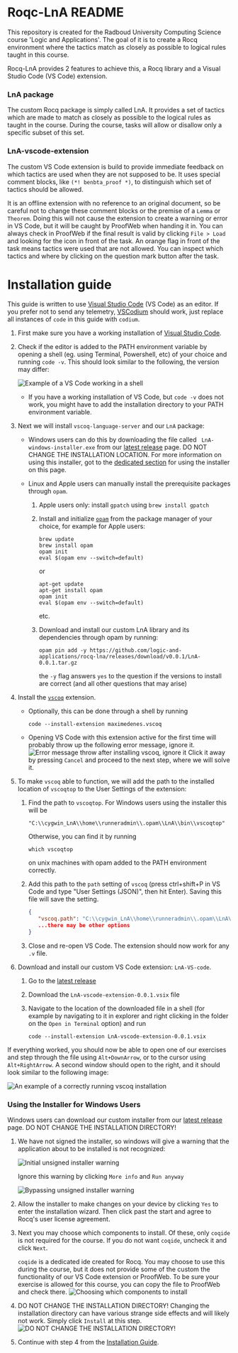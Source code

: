 # Roqc-LnA README

This repository is created for the Radboud University Computing Science course 'Logic and Applications'. The goal of it is to create a Rocq environment where the tactics match as closely as possible to logical rules taught in this course.

Rocq-LnA provides 2 features to achieve this, a Rocq library and a Visual Studio Code (VS Code) extension.

### LnA package

The custom Rocq package is simply called LnA. It provides a set of tactics which are made to match as closely as possible to the logical rules as taught in the course. During the course, tasks will allow or disallow only a specific subset of this set.

### LnA-vscode-extension

The custom VS Code extension is build to provide immediate feedback on which tactics are used when they are not supposed to be. It uses special comment blocks, like `(*! benbta_proof *)`, to distinguish which set of tactics should be allowed.

It is an offline extension with no reference to an original document, so be careful not to change these comment blocks or the premise of a `Lemma` or `Theorem`. Doing this will not cause the extension to create a warning or error in VS Code, but it will be caught by ProofWeb when handing it in. You can always check in ProofWeb if the final result is valid by clicking `File > Load` and looking for the icon in front of the task. An orange flag in front of the task means tactics were used that are not allowed. You can inspect which tactics and where by clicking on the question mark button after the task.

# Installation guide

This guide is written to use [Visual Studio Code] (VS Code) as an editor. If you prefer not to send any telemetry, [VSCodium] should work, just replace all instances of `code` in this guide with `codium`.

1. First make sure you have a working installation of [Visual Studio Code].
2. Check if the editor is added to the PATH environment variable by opening a shell (eg. using Terminal, Powershell, etc) of your choice and running `code -v`. This should look similar to the following, the version may differ:

   ![Example of a VS Code working in a shell](images/code-in-shell.png)

   - If you have a working installation of VS Code, but `code -v` does not work, you might have to add the installation directory to your PATH environment variable.

3. Next we will install `vscoq-language-server` and our `LnA` package:

   - Windows users can do this by downloading the file called ` LnA-windows-installer.exe` from our [latest release] page.
     DO NOT CHANGE THE INSTALLATION LOCATION. For more information on using this installer, got to the [dedicated section](#using-the-installer-for-windows-users) for using the installer on this page.

   - Linux and Apple users can manually install the prerequisite packages through `opam`.

     1. Apple users only: install `gpatch` using `brew install gpatch`
     2. Install and initialize [`opam`] from the package manager of your choice, for example for Apple users:

        ```shell
        brew update
        brew install opam
        opam init
        eval $(opam env --switch=default)
        ```

        or

        ```shell
        apt-get update
        apt-get install opam
        opam init
        eval $(opam env --switch=default)
        ```

        etc.

     3. Download and install our custom LnA library and its dependencies through opam by running:
        ```shell
        opam pin add -y https://github.com/logic-and-applications/rocq-lna/releases/download/v0.0.1/LnA-0.0.1.tar.gz
        ```
        the `-y` flag answers `yes` to the question if the versions to install are correct (and all other questions that may arise)

4. Install the [`vscoq`] extension.

   - Optionally, this can be done through a shell by running

     ```shell
     code --install-extension maximedenes.vscoq
     ```

   - Opening VS Code with this extension active for the first time will probably throw up the following error message, ignore it.
     ![Error message throw after installing vscoq, ignore it](images/vscoq-installation-error.png)
     Click it away by pressing `Cancel` and proceed to the next step, where we will solve it.

5. To make `vscoq` able to function, we will add the path to the installed location of `vscoqtop` to the User Settings of the extension:

   1. Find the path to `vscoqtop`. For Windows users using the installer this will be

      ```
      "C:\\cygwin_LnA\\home\\runneradmin\\.opam\\LnA\\bin\\vscoqtop"
      ```

      Otherwise, you can find it by running

      ```shell
      which vscoqtop
      ```

      on unix machines with opam added to the PATH environment correctly.

   2. Add this path to the `path` setting of `vscoq` (press ctrl+shift+P in VS Code and type "User Settings (JSON)", then hit Enter). Saving this file will save the setting.
      ```json
      {
         "vscoq.path": "C:\\cygwin_LnA\\home\\runneradmin\\.opam\\LnA\\bin\\vscoqtop"
         ...there may be other options
      }
      ```
   3. Close and re-open VS Code. The extension should now work for any `.v` file.

6. Download and install our custom VS Code extension: `LnA-VS-code`.

   1. Go to the [latest release]
   2. Download the `LnA-vscode-extension-0.0.1.vsix` file
   3. Navigate to the location of the downloaded file in a shell (for example by navigating to it in explorer and right clicking in the folder on the `Open in Terminal` option) and run

      ```shell
      code --install-extension LnA-vscode-extension-0.0.1.vsix
      ```

If everything worked, you should now be able to open one of our exercises and step through the file using `Alt+DownArrow`, or to the cursor using `Alt+RightArrow`. A second window should open to the right, and it should look similar to the following image:

![An example of a correctly running vscoq installation](/images/running-vscoq.png)

### Using the Installer for Windows Users

Windows users can download our custom installer from our [latest release] page. DO NOT CHANGE THE INSTALLATION DIRECTORY!

1. We have not signed the installer, so windows will give a warning that the application about to be installed is not recognized:

   ![Initial unsigned installer warning](images/initial-unsigned-installer-warning.png)

   Ignore this warning by clicking `More info` and `Run anyway`

   ![Bypassing unsigned installer warning](images/bypassing-unsigned-installer-warning.png)

2. Allow the installer to make changes on your device by clicking `Yes` to enter the installation wizard. Then click past the start and agree to Rocq's user license agreement.
3. Next you may choose which components to install. Of these, only `coqide` is not required for the course. If you do not want `coqide`, uncheck it and click `Next`.

   `coqide` is a dedicated ide created for Rocq. You may choose to use this during the course, but it does not provide some of the custom the functionality of our VS Code extension or ProofWeb. To be sure your exercise is allowed for this course, you can copy the file to ProofWeb and check there.
   ![Choosing which components to install](images/choose-components-installer.png)

4. DO NOT CHANGE THE INSTALLATION DIRECTORY! Changing the installation directory can have various strange side effects and will likely not work. Simply click `Install` at this step.
   ![DO NOT CHANGE THE INSTALLATION DIRECTORY!](images/do-not-change-the-installation-directory.png)
5. Continue with step 4 from the [Installation Guide](#installation-guide).

<!-- Links -->

[Visual Studio Code]: https://code.visualstudio.com/download
[VSCodium]: https://github.com/VSCodium/vscodium/releases
[`vscoq`]: https://marketplace.visualstudio.com/items?itemName=maximedenes.vscoq
[latest release]: https://github.com/logic-and-applications/rocq-lna/releases/latest
[`opam`]: https://opam.ocaml.org/doc/Install.html
